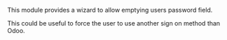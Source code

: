 This module provides a wizard to allow emptying users password field.

This could be useful to force the user to use another sign on method than Odoo.
